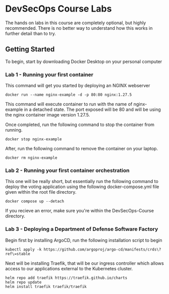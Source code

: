# DevSecOps Course Labs

The hands on labs in this course are completely optional, but highly recommended.
There is no better way to understand how this works in further detail than to try.

## Getting Started

To begin, start by downloading Docker Desktop on your personal computer

### Lab 1 - Running your first container

This command will get you started by deploying an NGINX webserver

```
docker run --name nginx-example -d -p 80:80 nginx:1.27.5
```

This command will execute container to run with the name of nginx-example in a detached state.
The port exposed will be 80 and will be using the nginx container image version 1.27.5.

Once completed, run the following command to stop the container from running. 

```
docker stop nginx-example
```

After, run the following command to remove the container on your laptop.

```
docker rm nginx-example
```

### Lab 2 - Running your first container orchestration

This one will be really short, but essentially run the following command to deploy the 
voting application using the following docker-compose.yml file given within the 
root file directory. 

```
docker compose up --detach
```

If you recieve an error, make sure you're within the DevSecOps-Course directory.

### Lab 3 - Deploying a Department of Defense Software Factory

Begin first by installing ArgoCD, run the following installation script to begin

```
kubectl apply -k https://github.com/argoproj/argo-cd/manifests/crds\?ref\=stable
```

Next will be installing Traefik, that will be our ingress controller which allows access
to our applications external to the Kubernetes cluster.

```
helm repo add traefik https://traefik.github.io/charts
helm repo update
helm install traefik traefik/traefik
```
